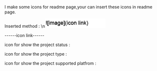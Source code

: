 I make some icons for readme page,your can insert these icons in readme page.

Inserted method : 
\n![image](https://github.com/MingHui1997/Github-project-icon/raw/main/img1.png)

------icon link------

icon for show the project status : 

icon for show the project type : 

icon for show the project supported platfrom : 
